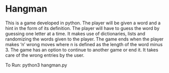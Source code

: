 # Hangman
This is a game developed in python. The player will be given a word and a hint in the form of its definition. The player will have to guess the word by guessing one letter at a time.
It makes use of dictionaries, lists and randomizing the words given to the player.
The game ends when the player makes ‘n’ wrong moves where n is defined as the length of the word minus 3.
The game has an option to continue to another game or end it.
It takes care of the wrong entries by the user. 

To Run:
python3 hangman.py

